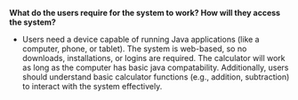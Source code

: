 **What do the users require for the system to work? How will they access the system?**
- Users need a device capable of running Java applications (like a computer, phone, or tablet). The system is web-based, so no downloads, installations, or logins are required. The calculator will work as long as the computer has basic java compatability. Additionally, users should understand basic calculator functions (e.g., addition, subtraction) to interact with the system effectively.
